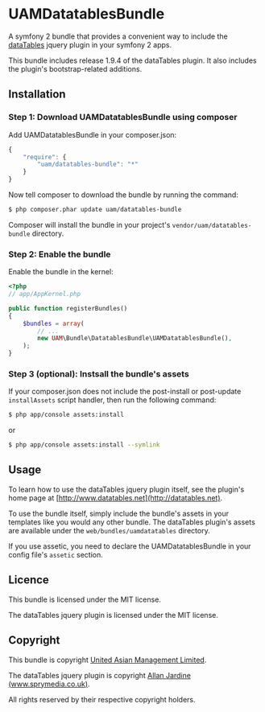 UAMDatatablesBundle
===================

A symfony 2 bundle that provides a convenient way to include the [dataTables](http://www.datatables.net/) jquery plugin in your symfony 2 apps.

This bundle includes release 1.9.4 of the dataTables plugin. It also includes the plugin's bootstrap-related additions.

Installation
------------

### Step 1: Download UAMDatatablesBundle using composer

Add UAMDatatablesBundle in your composer.json:

```js
{
    "require": {
        "uam/datatables-bundle": "*"
    }
}
```

Now tell composer to download the bundle by running the command:

``` bash
$ php composer.phar update uam/datatables-bundle
```

Composer will install the bundle in your project's `vendor/uam/datatables-bundle` directory.

### Step 2: Enable the bundle

Enable the bundle in the kernel:

``` php
<?php
// app/AppKernel.php

public function registerBundles()
{
    $bundles = array(
        // ...
        new UAM\Bundle\DatatablesBundle\UAMDatatablesBundle(),
    );
}
```

### Step 3 (optional): Instsall the bundle's assets

If your composer.json does not include the post-install or post-update `installAssets` script handler, then run the following command:

``` bash
$ php app/console assets:install
```

or 

``` bash
$ php app/console assets:install --symlink
```

Usage
-----

To learn how to use the dataTables jquery plugin itself, see the plugin's home page at [http://www.datatables.net](http://datatables.net).

To use the bundle itself, simply include the bundle's assets in your templates like you would any other bundle. The dataTables plugin's assets are available under the `web/bundles/uamdatatables` directory.

If you use assetic, you need to declare the UAMDatatablesBundle in your config file's `assetic` section.

Licence
-------

This bundle is licensed under the MIT license.

The dataTables jquery plugin is licensed under the MIT license.

Copyright
---------

This bundle is copyright [United Asian Management Limited](http://www.united-asian-management.com).

The dataTables jquery plugin is copyright [Allan Jardine (www.sprymedia.co.uk)](http://www.sprymedia.co.uk).

All rights reserved by their respective copyright holders.
